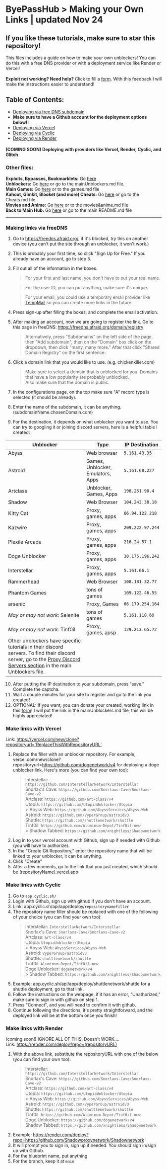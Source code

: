 # ByePassHub > Making your Own Links | updated Nov 24
## If you like these tutorials, make sure to star this repository!
This files includes a guide on how to make your own unblockers! You can do this with a free DNS provider or with a deployment service like Render or Vercel! <br> <br>
**Exploit not working? Need help?** Click to fill a [form](https://forms.gle/pGrirP5YAxmKa6kB6). With this feedback I will make the instructions easier to understand! <br>

 ## Table of Contents:
+ [Deploying via free DNS subdomain](#making-links-via-freedns)
+ **Make sure to have a Github account for the deployment options below!!**
+ [Deploying via Vercel](#make-links-with-vercel)
+ [Deploying via Cyclic](#make-links-with-cyclic)
+ [Deploying via Render](#make-links-with-render)
 #### (COMING SOON) Deploying with providers like Vercel, Render, Cyclic, and Glitch
 
 ### Other files:
**Exploits, Bypasses, Bookmarklets:** Go [here](https://github.com/wea-f/ByePassHub/blob/main/Exploits/README.md) <br>
**Unblockers:** Go [here](https://github.com/wea-f/ByePassHub/blob/main/mainUnblockers.md) or go to the mainUnblockers.md file. <br>
**Main Games:** Go [here](https://github.com/wea-f/ByePassHub/blob/main/Games.md) or to the games.md file<br>
**Kahoot, Gimkit, Blooket (and more) Cheats:** Go [here](https://github.com/wea-f/ByePassHub//blob/main/Cheats.md) or go to the Cheats.md file. <br>
**Movies and Anime:** Go [here](https://github.com/wea-f/ByePassHub/blob/main/Movies%26Anime.md) or to the movies&anime.md file <br>
**Back to Main Hub:** Go [here](https://github.com/wea-f/ByePassHub/blob/main/README.md) or go to the main README.md file <br>

---

### Making links via freeDNS
1. Go to https://freedns.afraid.org/, if it's blocked, try this on another device (you can't put the site through an unblocker, it won't work.)
2. This is probably your first time, so click "Sign Up for Free." If you already have an account, go to step 5.
3. Fill out all of the information in the boxes.
	> For your first and last name, you don't have to put your real name.
	
	> For the user ID,  you can put anything, make sure it's unique.
	
	> For your email, you could use a temporary email provider like [TempMail](https://temp-mail.org/) so you can create more links in the future.
	
4. Press sign-up after filling the boxes, and complete the email activation.
5. After making an account, now we are going to register the link. Go to this page in freeDNS: https://freedns.afraid.org/domain/registry
	> Alternatively, press "Subdomains" on the left side of the page, then "Add subdomain", then on the "Domain" box click on the dropdown, then click "many, many more." After that click "Shared Domain Registry" on the first sentence.

6. Click a domain link that you would like to use. (e.g. chickenkiller.com)
	> Make sure to select a domain that is unblocked for you. Domains that have a low popularity are probably unblocked. <br>
	> Also make sure that the domain is public.
7. In the configurations page, on the top make sure "A" record type is selected (it should be already).
8. Enter the name of the subdomain, it can be anything. (subdomainName.chosenDomain.com)
9. For the destination, it depends on what unblocker you want to use. You can try to googling it or joining discord servers, here is a helpful table I created:

| Unblocker   |  Type | IP Destination |
| ----------- | ----------- | ------- |
| Abyss     | Web browser|`5.161.43.35`     |
| Astroid   | Games, Unblocker, Emulators, Apps|`5.161.68.227`        |
| Artclass | Unblocker, Games, Apps |`198.251.90.4`|
| Shadow | Web Browser | `104.243.38.18`|
| Kitty Cat | Proxy, games, apps | `66.94.122.218` |
| Kazwire |  Proxy, games, apps | `209.222.97.244` |
| Plexile Arcade | Proxy, games, apps | `216.24.57.1` |
| Doge Unblocker | Proxy, games, apps | `38.175.196.242`|
| Interstellar | Proxy, games, apps | `5.161.66.1`|
| Rammerhead | Web Browser | `108.181.32.77`|
| Phantom Games | tons of games |`109.122.46.55`|
| arsenic | Proxy, Games | `66.179.254.164` |
| *May or may not work:* Selenite | tons of games | `5.161.118.69`|
| *May or may not work:* Tinf0il | Proxy, games, apsp | `129.213.65.72`|
| Other unblockers have specific tutorials in their discord servers. To find their discord server, go to the [Proxy Discord Servers section](https://github.com/wea-f/ByePassHub/blob/main/mainUnblockers.md#caution-many-of-these-servers-will-ban-you-for-leaking-leaks-publicly-use-it-for-private-use-only) in the main Unblockers file.  

10. After putting the IP destination to your subdomain, press "save." Complete the captcha. 
11. Wait a couple minutes for your site to register and go to the link you created!
12. OPTIONAL: If you want, you can donate your created, working link in this [form](https://forms.gle/FaHsGQxFTnZ6uSvn9)! I will put the link in the mainUnblockers.md file, this will be highly appreciated!

### Make links with Vercel
Link: https://vercel.com/new/clone?repositoryurl=`ReplaceThisWithRepositoryURL`
1. Replace the filler with an unblocker repository. For example, vercel.com/new/clone?repositoryurl=https://github.com/dogenetwork/v4 for deploying a doge unblocker link. Here's more (you can find your own too):
	> Interstellar: `https://github.com/InterstellarNetwork/Interstellar` <br>
 	> Snorlax's Cave: `https://github.com/Snorlaxs-Cave/Snorlaxs-Cave-v2` <br>
 	> Artclass: `https://github.com/art-class/v4` <br>
 	> Utopia: `https://github.com/UtopiaUnblocker/Utopia` <br>
    	> Abyss Web: `https://github.com/AbyssServices/Abyss-Web` <br>
 	> Astroid: `https://github.com/VyperGroup/astroidv3` <br>
 	> Shuttle: `https://github.com/shuttlenetwork/shuttle` <br>
 	> Tinf0il: `https://github.com/Aluminum-Depot/Tinf0il-new` <br>
     	> Shadow Tabbed: `https://github.com/xnightless/Shadownetwork` <br>
2. Log in to your vercel account with Github, sign up if needed with Github (you will have to authorize).
3. In the "Create Git Repository," enter the repository name that will be linked to your unblocker, it can be anything.
4. Click "Create"
5. After a few moments, go to the link that you just created, which should be (repositoryName).vercel.app

### Make links with Cyclic
1. Go to `app.cyclic.sh/`
2. Login with Github, sign up with github if you don't have an account.
3. Link: app.cyclic.sh/api/app/deploy/`repositorynamefiller`
4. The repository name filler should be replaced with one of the following of your choice (you can find your own too):
	> Interstellar: `InterstellarNetwork/Interstellar` <br>
 	> Snorlax's Cave: `Snorlaxs-Cave/Snorlaxs-Cave-v2` <br>
 	> Artclass: `art-class/v4` <br>
 	> Utopia: `UtopiaUnblocker/Utopia` <br>
    	> Abyss Web: `AbyssServices/Abyss-Web` <br>
 	> Astroid: `VyperGroup/astroidv3` <br>
 	> Shuttle: `shuttlenetwork/shuttle` <br>
 	> Tinf0il: `Aluminum-Depot/Tinf0il-new` <br>
  	> Doge Unblocker: `dogenetwork/v4` <br>
      	> Shadow Tabbed: `https://github.com/xnightless/Shadownetwork` <br>
5. Example: app.cyclic.sh/api/app/deploy/shuttlenetwork/shuttle for a shuttle deployment, go to that link.
6. Follow the instructions on the webpage, if it has an error, "Unathorized," make sure to sign in with github on step 1.
7. Press "Connect", and you will need to confirm it with github.
8. Continue following the directions, it's pretty straightforward, and the deployed link will be at the bottom once you finish!

### Make links with Render
(coming soon!)
IGNORE ALL OF THIS, Doesn't WORK.... <br>
Link: https://render.com/deploy?repo=(repositoryURL)
1. With the above link, substitute the repositoryURL with one of the below (you can find your own too):
 	> Interstellar: `https://github.com/InterstellarNetwork/Interstellar` <br>
 	> Snorlax's Cave: `https://github.com/Snorlaxs-Cave/Snorlaxs-Cave-v2` <br>
 	> Artclass: `https://github.com/art-class/v4` <br>
 	> Utopia: `https://github.com/UtopiaUnblocker/Utopia` <br>
    	> Abyss Web: `https://github.com/AbyssServices/Abyss-Web` <br>
 	> Astroid: `https://github.com/VyperGroup/astroidv3` <br>
 	> Shuttle: `https://github.com/shuttlenetwork/shuttle` <br>
 	> Tinf0il: `https://github.com/Aluminum-Depot/Tinf0il-new` <br>
  	> Doge Unblocker: `https://github.com/dogenetwork/v4` <br>
   	> Shadow Tabbed: `https://github.com/xnightless/Shadownetwork` <br>
2. Example: https://render.com/deploy?repo=https://github.com/Shadowproxynetwork/Shadownetwork
3. It will prompt you to sign in, sign up if needed. You should sign in/sign up with Github.
4. For the blueprint name, put anything
5. For the branch, keep it at `main`


